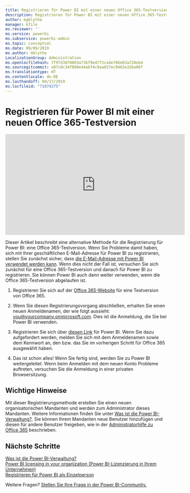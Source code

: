 ```yaml
---
title: Registrieren für Power BI mit einer neuen Office 365-Testversion
description: Registrieren für Power BI mit einer neuen Office 365-Testversion
author: mgblythe
manager: kfile
ms.reviewer: ''
ms.service: powerbi
ms.subservice: powerbi-admin
ms.topic: conceptual
ms.date: 09/09/2019
ms.author: mblythe
LocalizationGroup: Administration
ms.openlocfilehash: 7f9fd3870803a73bf9e47f2ca4e706e03a728eb4
ms.sourcegitcommit: a97c0c34f888e44abf4c9aa657ec9463a32be06f
ms.translationtype: HT
ms.contentlocale: de-DE
ms.lasthandoff: 09/17/2019
ms.locfileid: "71074275"
---
```

# <a name="signing-up-for-power-bi-with-a-new-office-365-trial"></a>Registrieren für Power BI mit einer neuen Office 365-Testversion

<iframe width="560" height="315" src="https://www.youtube.com/embed/gbSuFST-Nx4?showinfo=0" frameborder="0" allowfullscreen></iframe>

Dieser Artikel beschreibt eine alternative Methode für die Registrierung für Power BI: eine Office 365-Testversion. Wenn Sie Probleme damit haben, sich mit Ihrer geschäftlichen E-Mail-Adresse für Power BI zu registrieren, stellen Sie zunächst sicher, dass [die E-Mail-Adresse mit Power BI verwendet werden kann](service-self-service-signup-for-power-bi.md#supported-email-addresses). Wenn dies nicht der Fall ist, versuchen Sie sich zunächst für eine Office 365-Testversion und danach für Power BI zu registrieren. Sie können Power BI auch dann weiter verwenden, wenn die Office 365-Testversion abgelaufen ist.

1. Registrieren Sie sich auf der [Office 365-Website](https://go.microsoft.com/fwlink/p/?LinkID=403802) für eine Testversion von Office 365.

1. Wenn Sie diesen Registrierungsvorgang abschließen, erhalten Sie einen neuen Anmeldenamen, der wie folgt aussieht: you@yourcompany.onmicrosoft.com. Dies ist die Anmeldung, die Sie bei Power BI verwenden.

1. Registrieren Sie sich über [diesen Link](https://app.powerbi.com/signupredirect?pbi_source=web) für Power BI. Wenn Sie dazu aufgefordert werden, melden Sie sich mit dem Anmeldenamen sowie dem Kennwort an, den bzw. das Sie im vorherigen Schritt für Office 365 ausgewählt haben.

1. Das ist schon alles! Wenn Sie fertig sind, werden Sie zu Power BI weitergeleitet. Wenn beim Anmelden mit dem neuen Konto Probleme auftreten, versuchen Sie die Anmeldung in einer privaten Browsersitzung.

## <a name="important-considerations"></a>Wichtige Hinweise

Mit dieser Registrierungsmethode erstellen Sie einen neuen organisatorischen Mandanten und werden zum Administrator dieses Mandanten. Weitere Informationen finden Sie unter [Was ist die Power BI-Verwaltung?](service-admin-administering-power-bi-in-your-organization.md). Sie können Ihrem Mandanten neue Benutzer hinzufügen und diesen für andere Benutzer freigeben, wie in der [Administratorhilfe zu Office 365](https://support.office.com/en-sg/article/Add-users-individually-to-Office-365---Admin-Help-1970f7d6-03b5-442f-b385-5880b9c256ec) beschrieben.

## <a name="next-steps"></a>Nächste Schritte

[Was ist die Power BI-Verwaltung?](service-admin-administering-power-bi-in-your-organization.md)  
[Power BI licensing in your organization (Power BI-Lizenzierung in Ihrem Unternehmen)](service-admin-licensing-organization.md)  
[Registrieren für Power BI als Einzelperson](service-self-service-signup-for-power-bi.md)

Weitere Fragen? [Stellen Sie Ihre Frage in der Power BI-Community.](http://community.powerbi.com/)